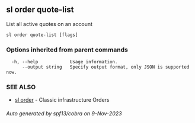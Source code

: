 ## sl order quote-list

List all active quotes on an account

```
sl order quote-list [flags]
```

### Options inherited from parent commands

```
  -h, --help            Usage information.
      --output string   Specify output format, only JSON is supported now.
```

### SEE ALSO

* [sl order](sl_order.md)	 - Classic infrastructure Orders

###### Auto generated by spf13/cobra on 9-Nov-2023
